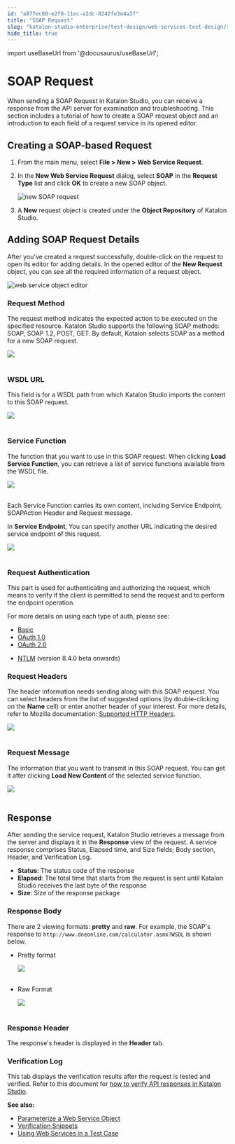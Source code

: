 ```yaml
---
id: "a977ec80-e2f0-11ec-a2dc-0242fe3e4a3f"
title: "SOAP Request"
slug: "katalon-studio-enterprise/test-design/web-services-test-design/soap-request"
hide_title: true
---
```

import useBaseUrl from '@docusaurus/useBaseUrl';


# <a id="id_soap" class="anchor_top_offset"/><a id="ariaid-title1" class="anchor_top_offset"/>SOAP Request

<p xmlns="http://www.w3.org/1999/xhtml" className="p">When sending a SOAP Request in Katalon Studio, you can receive a   response from the API server for examination and troubleshooting.   This section includes a tutorial of how to create a SOAP request   object and an introduction to each field of a request service in   its opened editor.</p> 

## <a id="id_1" class="anchor_top_offset"/>Creating a SOAP-based Request

<ol xmlns="http://www.w3.org/1999/xhtml" className="ol"><li className="li">From the main menu, select <strong className="ph b">File &gt; New &gt; Web Service Request</strong>.</li><li className="li"><p className="p">In the <strong className="ph b">New Web Service Request</strong> dialog, select <strong className="ph b">SOAP</strong> in the <strong className="ph b">Request Type</strong> list and click <strong className="ph b">OK</strong> to create a new SOAP object.</p><p className="p"><img className="image" width={500} src={useBaseUrl("/9e2e3680-0263-11ed-a2dc-0242fe3e4a3f.png")} alt="new SOAP request" /></p></li><li className="li"><p className="p">A <strong className="ph b">New</strong> request object is created under the <strong className="ph b">Object Repository</strong> of Katalon Studio.</p></li></ol> 

## <a id="id_2" class="anchor_top_offset"/>Adding SOAP Request Details

<p xmlns="http://www.w3.org/1999/xhtml" className="p">After you've created a request successfully, double-click on the request to open its editor for adding details. In the opened editor of the <strong className="ph b">New Request</strong> object, you can see all the required information of a request object.</p> 
<p xmlns="http://www.w3.org/1999/xhtml" className="p"><img className="image" width={700} src={useBaseUrl("/9dcd2ac0-0263-11ed-a2dc-0242fe3e4a3f.png")} alt="web service object editor" /></p> 
      

### <a id="id_3" class="anchor_top_offset"/>Request Method

      
        
<p xmlns="http://www.w3.org/1999/xhtml" className="p">The request method indicates the expected action to be executed   on the specified resource. Katalon Studio supports the following   SOAP methods: SOAP, SOAP 1.2, POST, GET. By default, Katalon   selects SOAP as a method for a new SOAP request.</p> 
        
<p xmlns="http://www.w3.org/1999/xhtml" className="p">   <img className="image" src={useBaseUrl("https://github.com/katalon-studio/docs-images/raw/master/katalon-studio/docs/soap-request/method-list.png")} /><br /><br /> </p> 
      
    
      

### <a id="id_4" class="anchor_top_offset"/>WSDL URL

      
        
<p xmlns="http://www.w3.org/1999/xhtml" className="p">This field is for a WSDL path from which Katalon Studio imports   the content to this SOAP request.</p> 
        
<p xmlns="http://www.w3.org/1999/xhtml" className="p">   <img className="image" src={useBaseUrl("https://github.com/katalon-studio/docs-images/raw/master/katalon-studio/docs/soap-request/wsdl-url.png")} /><br /><br /> </p> 
      
    
      

### <a id="id_5" class="anchor_top_offset"/>Service Function

      
        
<p xmlns="http://www.w3.org/1999/xhtml" className="p">The function that you want to use in this SOAP request. When   clicking <strong className="ph b">Load Service Function</strong>, you can retrieve a   list of service functions available from the WSDL file.</p> 
        
<p xmlns="http://www.w3.org/1999/xhtml" className="p">   <img className="image" src={useBaseUrl("https://github.com/katalon-studio/docs-images/raw/master/katalon-studio/docs/soap-request/method.png")} /><br /><br /> </p> 
        
<p xmlns="http://www.w3.org/1999/xhtml" className="p">Each Service Function carries its own content, including Service   Endpoint, SOAPAction Header and Request message.</p> 
        
<p xmlns="http://www.w3.org/1999/xhtml" className="p">In <strong className="ph b">Service Endpoint</strong>, You can specify another   URL indicating the desired service endpoint of this request.</p> 
        
<p xmlns="http://www.w3.org/1999/xhtml" className="p">   <img className="image" src={useBaseUrl("https://github.com/katalon-studio/docs-images/raw/master/katalon-studio/docs/soap-request/service-endpoint.png")} /><br /><br /> </p> 
      
    

### <a id="id_6" class="anchor_top_offset"/>Request Authentication

<p xmlns="http://www.w3.org/1999/xhtml" className="p">This part is used for authenticating and authorizing the   request, which means to verify if the client is permitted to send   the request and to perform the endpoint operation.</p> 
<p xmlns="http://www.w3.org/1999/xhtml" className="p">For more details on using each type of auth, please see:</p> 
<ul xmlns="http://www.w3.org/1999/xhtml" className="ul"><li className="li"><a className="xref" href="/docs/katalon-studio-enterprise/test-design/web-services-test-design/working-with-apiweb-services-project/basic-authentication">Basic</a>   </li><li className="li"><a className="xref" href="/docs/katalon-studio-enterprise/test-design/web-services-test-design/working-with-apiweb-services-project/authorization-oauth-1.0">OAuth       1.0</a>   </li><li className="li"><a className="xref" href="/docs/katalon-studio-enterprise/test-design/web-services-test-design/working-with-apiweb-services-project/authorization-oauth-2.0">OAuth       2.0</a>   </li><li className="li"><p className="p"><a className="xref" href="/docs/katalon-studio-enterprise/test-design/web-services-test-design/working-with-apiweb-services-project/ntlm-authentication">NTLM</a> (version 8.4.0 beta onwards)</p></li></ul> 

### <a id="id_7" class="anchor_top_offset"/>Request Headers

<p xmlns="http://www.w3.org/1999/xhtml" className="p">The header information needs sending along with this SOAP   request. You can select headers from the list of suggested options   (by double-clicking on the <strong className="ph b">Name</strong> cell) or enter   another header of your interest. For more details, refer to Mozilla documentation: <a className="xref j-external-link" href="https://developer.mozilla.org/en-US/docs/Web/HTTP/Headers" target="_blank">Supported     HTTP Headers</a>.</p> 
<p xmlns="http://www.w3.org/1999/xhtml" className="p">   <img className="image" src={useBaseUrl("https://github.com/katalon-studio/docs-images/raw/master/katalon-studio/docs/soap-request/header.png")} /><br /><br /> </p> 
      

### <a id="id_8" class="anchor_top_offset"/>Request Message

      
        
<p xmlns="http://www.w3.org/1999/xhtml" className="p">The information that you want to transmit in this SOAP request.   You can get it after clicking <strong className="ph b">Load New Content</strong> of   the selected service function.</p> 
        
<p xmlns="http://www.w3.org/1999/xhtml" className="p">   <img className="image" src={useBaseUrl("https://github.com/katalon-studio/docs-images/raw/master/katalon-studio/docs/soap-request/request-message.png")} /><br /><br /> </p> 
      
    
    

## <a id="id_9" class="anchor_top_offset"/>Response

    
      
<p xmlns="http://www.w3.org/1999/xhtml" className="p">After sending the service request, Katalon Studio retrieves a   message from the server and displays it in the   <strong className="ph b">Response</strong> view of the request. A service response   comprises Status, Elapsed time, and Size fields; Body section,   Header, and Verification Log.</p> 
      
<ul xmlns="http://www.w3.org/1999/xhtml" className="ul">   <li className="li">     <strong className="ph b">Status</strong>: The status code of the response</li>   <li className="li">     <strong className="ph b">Elapsed</strong>: The total time that starts from the     request is sent until Katalon Studio receives the last byte of the     response</li>   <li className="li">     <strong className="ph b">Size</strong>: Size of the response package</li> </ul> 
    
              
      

### <a id="id_10" class="anchor_top_offset"/>Response Body

      
        
<p xmlns="http://www.w3.org/1999/xhtml" className="p">There are 2 viewing formats: <strong className="ph b">pretty</strong> and   <strong className="ph b">raw</strong>. For example, the SOAP's response to   <code className="ph codeph">http://www.dneonline.com/calculator.asmx?WSDL</code> is shown   below.</p> 
        
<ul xmlns="http://www.w3.org/1999/xhtml" className="ul">   <li className="li">     <p className="p">Pretty format</p>     <p className="p">       <img className="image" src={useBaseUrl("https://github.com/katalon-studio/docs-images/raw/master/katalon-studio/docs/soap-request/pretty.png")} /><br /><br />     </p>   </li>   <li className="li">     <p className="p">Raw Format</p>     <p className="p">       <img className="image" src={useBaseUrl("https://github.com/katalon-studio/docs-images/raw/master/katalon-studio/docs/soap-request/response.png")} /><br /><br />     </p>   </li> </ul> 
      
    
      

### <a id="id_11" class="anchor_top_offset"/>Response Header

      
        
<p xmlns="http://www.w3.org/1999/xhtml" className="p">The response's header is displayed in   the <strong className="ph b">Header</strong> tab.</p> 
      
    

### <a id="id_12" class="anchor_top_offset"/>Verification Log

<p xmlns="http://www.w3.org/1999/xhtml" className="p">This tab displays the verification results after the request is   tested and verified. Refer to this document for <a className="xref" href="/docs/katalon-studio-enterprise/test-execution/advanced-guides/api-testing/how-to-verify-api-responses-in-katalon-studio#id_1">how     to verify API responses in Katalon Studio</a>.</p> 
<p xmlns="http://www.w3.org/1999/xhtml" className="p">   <strong className="ph b">See also:</strong> </p> 
<ul xmlns="http://www.w3.org/1999/xhtml" className="ul"><li className="li">     <a className="xref" href="/docs/katalon-studio-enterprise/test-design/web-services-test-design/parameterize-a-web-service-object">Parameterize a       Web Service Object</a>   </li><li className="li">     <a className="xref" href="/docs/katalon-studio-enterprise/test-design/web-services-test-design/working-with-apiweb-services-project/verification-snippets">Verification       Snippets</a>   </li><li className="li">     <a className="xref" href="/docs/katalon-studio-enterprise/test-design/web-services-test-design/using-web-services-in-a-test-case">Using       Web Services in a Test Case</a>   </li></ul> 
